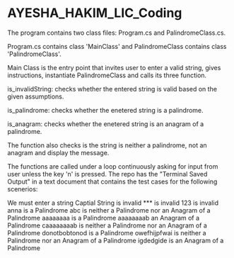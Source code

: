 # AYESHA_HAKIM_LIC_Coding
The program contains two class files: Program.cs and PalindromeClass.cs.

Program.cs contains class 'MainClass' and PalindromeClass contains class 'PalindromeClass'.

Main Class is the entry point that invites user to enter a valid string, gives instructions, 
instantiate PalindromeClass and calls its three function.

is_invalidString: checks whether the entered string is valid based on the given assumptions.

is_palindrome: checks whether the enetered string is a palindrome.

is_anagram: checks whether the enetered string is an anagram of a palindrome.

The function also checks is the string is neither a palindrome, not an anagram and display the message.

The functions are called under a loop continuously asking for input from user unless the key 'n' is pressed.
The repo has the "Terminal Saved Output" in a text document that contains the test cases for the following scenerios:

We must enter a string
Captial String is invalid
*** is invalid
123 is invalid
anna is a Palindrome 
abc is neither a Palindrome nor an Anagram of a Palindrome 
aaaaaaaa is a Palindrome 
aaaaaaaab an Anagram of a Palindrome
caaaaaaaab is neither a Palindrome nor an Anagram of a Palindrome 
donotbobtonod is a Palindrome 
owefhijpfwai is neither a Palindrome nor an Anagram of a Palindrome 
igdedgide is an Anagram of a Palindrome
